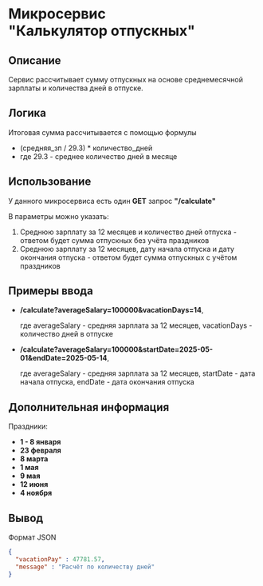 # Микросервис <br> "Калькулятор отпускных"

## Описание

Сервис рассчитывает сумму отпускных на основе среднемесячной зарплаты и количества
дней в отпуске.

## Логика

Итоговая сумма рассчитывается с помощью формулы

* (средняя_зп / 29.3) * количество_дней 
* где 29.3 - среднее количество дней в месяце

## Использование

У данного микросервиса есть один **GET** запрос **"/calculate"** 

В параметры можно указать:
1. Среднюю зарплату за 12 месяцев и количество дней отпуска - ответом будет сумма 
отпускных без учёта праздников
2. Среднюю зарплату за 12 месяцев, дату начала отпуска и дату окончания отпуска - ответом будет 
сумма отпускных с учётом праздников

## Примеры ввода 

* **/calculate?averageSalary=100000&vacationDays=14**,

    где averageSalary - средняя зарплата за 12 месяцев, vacationDays - количество дней в отпуске

* **/calculate?averageSalary=100000&startDate=2025-05-01&endDate=2025-05-14**,
  
  где averageSalary - средняя зарплата за 12 месяцев, startDate - дата начала отпуска, endDate - дата окончания отпуска

## Дополнительная информация
  
Праздники: 
* **1 - 8 января**
* **23 февраля**
* **8 марта**
* **1 мая**
* **9 мая**
* **12 июня**
* **4 ноября**

## Вывод 

Формат JSON

```json
{
  "vacationPay" : 47781.57,
  "message" : "Расчёт по количеству дней"
}
```